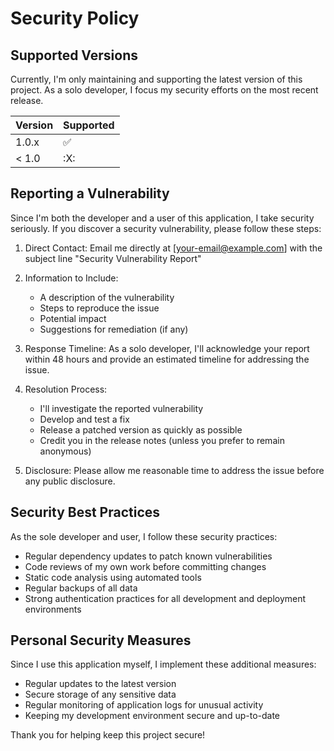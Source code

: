 # Security Policy

## Supported Versions

Currently, I'm only maintaining and
supporting the latest version of this
project. As a solo developer, I focus my
security efforts on the most recent
release.

| Version | Supported |
| ------- | --------- |
| 1.0.x   | :white_check_mark: |
| < 1.0   | :X: |

## Reporting a Vulnerability

Since I'm both the developer and a user
of this application, I take security
seriously. If you discover a security
vulnerability, please follow these steps:

1. Direct Contact: Email me directly at
[your-email@example.com] with the
subject line "Security Vulnerability
Report"

2. Information to Include:
   - A description of the vulnerability
   - Steps to reproduce the issue
   - Potential impact
   - Suggestions for remediation (if
   any)

3. Response Timeline: As a solo
developer, I'll acknowledge your
report within 48 hours and provide an
estimated timeline for addressing the
issue.

4. Resolution Process:
   - I'll investigate the reported
   vulnerability
   - Develop and test a fix
   - Release a patched version as
   quickly as possible
   - Credit you in the release notes
   (unless you prefer to remain
   anonymous)

5. Disclosure: Please allow me
reasonable time to address the issue
before any public disclosure.

## Security Best Practices

As the sole developer and user, I follow
these security practices:

- Regular dependency updates to patch
known vulnerabilities
- Code reviews of my own work before
committing changes
- Static code analysis using automated
tools
- Regular backups of all data
- Strong authentication practices for all
development and deployment
environments

## Personal Security Measures

Since I use this application myself, I
implement these additional measures:

- Regular updates to the latest version
- Secure storage of any sensitive data
- Regular monitoring of application logs
for unusual activity
- Keeping my development environment
secure and up-to-date

Thank you for helping keep this project
secure!
